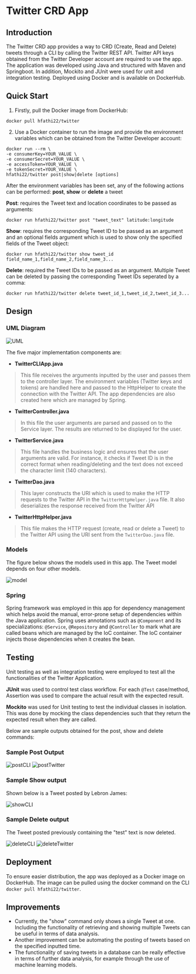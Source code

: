 # Twitter CRD App
## Introduction
The Twitter CRD app provides a way to CRD (Create, Read and Delete) tweets through a CLI by calling
the Twitter REST API. Twitter API keys obtained from the Twitter Developer account are required
to use the app. The application was developed using Java and structured with Maven and Springboot.
In addition, Mockito and JUnit were used for unit and integration testing. Deployed using Docker 
and is available on DockerHub.

## Quick Start
1. Firstly, pull the Docker image from DockerHub:
```
docker pull hfathi22/twitter
```

2. Use a Docker container to run the image and provide the environment variables which can
be obtained from the Twitter Developer account:
```
docker run --rm \
-e consumerKey=YOUR_VALUE \
-e consumerSecret=YOUR_VALUE \
-e accessToken=YOUR_VALUE \
-e tokenSecret=YOUR_VALUE \
hfathi22/twitter post|show|delete [options]
```
After the environment variables has been set, any of the following actions can be performed: 
**post**, **show** or **delete** a tweet

**Post**: requires the Tweet text and location coordinates to be passed as arguments:
```
docker run hfathi22/twitter post "tweet_text" latitude:longitude
```

**Show**: requires the corresponding Tweet ID to be passed as an argument and an optional fields argument 
which is used to show only the specified fields of the Tweet object:
```
docker run hfathi22/twitter show tweet_id field_name_1,field_name_2,field_name_3...
```

**Delete**: required the Tweet IDs to be passed as an argument. Multiple Tweet can be deleted 
by passing the corresponding Tweet IDs seperated by a comma:
```
docker run hfathi22/twitter delete tweet_id_1,tweet_id_2,tweet_id_3...
```

## Design
### UML Diagram
![UML](assets/UML.jpg)

The five major implementation components are:

* **TwitterCLIApp.java**
> This file receives the arguments inputted by the user and passes them to the controller layer. 
> The environment variables (Twitter keys and tokens) are handled here and passed to the HttpHelper to 
> create the connection with the Twitter API. The app dependencies are also created here 
> which are managed by Spring.

* **TwitterController.java**
> In this file the user arguments are parsed and passed on to the Service layer. The results are
> returned to be displayed for the user.

* **TwitterService.java**
> This file handles the business logic and ensures that the user arguments are valid. For instance, it 
> checks if Tweet ID is in the correct format when reading/deleting and the text does not exceed the 
> character limit (140 characters).

* **TwitterDao.java**
> This layer constructs the URI which is used to make the HTTP requests to the Twitter API 
> in the `TwitterHttpHelper.java` file. It also deserializes the response received from the 
> Twitter API

* **TwitterHttpHelper.java**
> This file makes the HTTP request (create, read or delete a Tweet) to the Twitter API using the URI sent from the `TwitterDao.java`
> file.

### Models
The figure below shows the models used in this app. The Tweet model depends on four other models.

![model](assets/model.png)

### Spring
Spring framework was employed in this app for dependency management which helps avoid the manual,
error-prone setup of dependencies within the Java application. Spring uses annotations such as `@Component` and
its specializations: `@Service`, `@Repository` and `@Controller` to mark what are called 
beans which are managed by the IoC container. The IoC container injects those dependencies 
when it creates the bean.

## Testing
Unit testing as well as integration testing were employed to test all the functionalities of 
the Twitter Application. 

**JUnit** was used to control test class workflow. For each `@Test` case/method, Assertion was
used to compare the actual result with the expected result.

**Mockito** was used for Unit testing to test the individual classes in isolation. This was
done by mocking the class dependencies such that they return the expected result when they
are called.

Below are sample outputs obtained for the post, show and delete commands:

### Sample Post Output
![postCLI](assets/postCLI.JPG)
![postTwitter](assets/postTwitter.JPG)

### Sample Show output
Shown below is a Tweet posted by Lebron James:

![showCLI](assets/showCLI.JPG)

### Sample Delete output
The Tweet posted previously containing the "test" text is now deleted.

![deleteCLI](assets/deleteCLI.JPG)
![deleteTwitter](assets/deleteTwitter.JPG)

## Deployment
To ensure easier distribution, the app was deployed as a Docker image on DockerHub. The image
can be pulled using the docker command on the CLI `docker pull hfathi22/twitter`.

## Improvements
* Currently, the "show" command only shows a single Tweet at one. Including the functionality
of retrieving and showing multiple Tweets can be useful in terms of data analysis.
* Another improvement can be automating the posting of tweets based on the specified inputted time.
* The functionality of saving tweets in a database can be really effective in terms of 
further data analysis, for example through the use of machine learning models.
